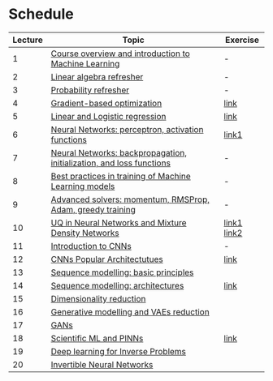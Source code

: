 # Schedule

| Lecture | Topic                                                                                     | Exercise |
|---------|-------------------------------------------------------------------------------------------|----------|
| 1       | [Course overview and introduction to Machine Learning](lectures/01_intro.md)              | -        |
| 2       | [Linear algebra refresher](lectures/02_linalg.md)                                         | -        |
| 3       | [Probability refresher](lectures/02_prob.md)                                              | -        | 
| 4       | [Gradient-based optimization](lectures/03_gradopt.md)                                     | [link](https://github.com/DIG-Kaust/MLgeoscience/blob/main/labs/notebooks/VisualOptimization/1_VisualOptimization.ipynb) |
| 5       | [Linear and Logistic regression](lectures/04_linreg.md)                                   | [link](https://github.com/DIG-Kaust/MLgeoscience/blob/main/labs/notebooks/BasicTorch/2_BasicPytorch.ipynb) |
| 6       | [Neural Networks: perceptron, activation functions](lectures/05_nn.md)                    | [link1](https://github.com/DIG-Kaust/MLgeoscience/blob/main/labs/notebooks/BasicTorch/2_BasicPytorch.ipynb)   | 
| 7       | [Neural Networks: backpropagation, initialization, and loss functions](lectures/06_nn.md) | -        | 
| 8       | [Best practices in training of Machine Learning models](lectures/07_bestpractice.md)      | -        | 
| 9       | [Advanced solvers: momentum, RMSProp, Adam, greedy training](lectures/08_gradopt1.md)     | -        | 
| 10      | [UQ in Neural Networks and Mixture Density Networks](lectures/09_mdn.md)                  | [link1](https://github.com/DIG-Kaust/MLgeoscience/blob/main/labs/notebooks/LearningFunction/LearningFunction.ipynb) [link2](https://github.com/DIG-Kaust/MLgeoscience/blob/main/labs/notebooks/MixtureDensityNetwork/MDN.ipynb)         | 
| 11      | [Introduction to CNNs](lectures/10_cnn.md)                                                | -        | 
| 12      | [CNNs Popular Architectutues](lectures/11_cnnarch.md)                                     | [link](https://github.com/DIG-Kaust/MLgeoscience/blob/main/labs/notebooks/SaltNet/SaltNet.ipynb)  | 
| 13      | [Sequence modelling: basic principles](lectures/12_seqmod.md)                             |          | 
| 14      | [Sequence modelling: architectures](lectures/12_seqmod.md)                                | [link](https://github.com/DIG-Kaust/MLgeoscience/blob/main/labs/notebooks/EventDetection/EventDetection.ipynb)  | 
| 15      | [Dimensionality reduction](lectures/13_dimred.md)                                         |          | 
| 16      | [Generative modelling and VAEs reduction](lectures/14_vae.md)                             |          | 
| 17      | [GANs](lectures/15_gans.md)                                                               |          | 
| 18      | [Scientific ML and PINNs](lectures/16_pinns.md)                                           | [link](https://github.com/DIG-Kaust/MLgeoscience/blob/main/labs/notebooks/EikonalPINN/EikonalPINN_constant.ipynb)  | 
| 19      | [Deep learning for Inverse Problems](lectures/17_deepinv.md)                              |          | 
| 20      | [Invertible Neural Networks](lectures/18_INN.md)                                          |          | 
